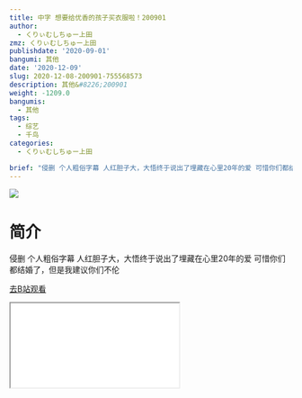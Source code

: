 ```yaml
---
title: 中字 想要给优香的孩子买衣服啦！200901
author:
  - くりぃむしちゅー上田
zmz: くりぃむしちゅー上田
publishdate: '2020-09-01'
bangumi: 其他
date: '2020-12-09'
slug: 2020-12-08-200901-755568573
description: 其他&#8226;200901
weight: -1209.0
bangumis:
  - 其他
tags:
  - 综艺
  - 千鸟
categories:
  - くりぃむしちゅー上田

brief: "侵删 个人粗俗字幕 人红胆子大，大悟终于说出了埋藏在心里20年的爱 可惜你们都结婚了，但是我建议你们不伦"
---
```

![](https://raw.githubusercontent.com/tcgriffith/owaraisite/master/static/tmpimg/b31dccb283f45a5588d4f5b092d9b9b6df3f8175.jpg.480.jpg)
# 简介  
侵删 个人粗俗字幕
人红胆子大，大悟终于说出了埋藏在心里20年的爱
可惜你们都结婚了，但是我建议你们不伦  

[去B站观看](https://www.bilibili.com/video/av755568573/)
<div class ="resp-container"><iframe class="testiframe" src="//player.bilibili.com/player.html?aid=755568573"", scrolling="no", allowfullscreen="true" > </iframe></div> 
